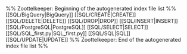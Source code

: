 %% Zoottelkeeper: Beginning of the autogenerated index file list  %%
 [[SQL/BigQuery|BigQuery]]
 [[SQL/CREATE|CREATE]]
 [[SQL/DELETE|DELETE]]
 [[SQL/DROP|DROP]]
 [[SQL/INSERT|INSERT]]
 [[SQL/PostgreSQL|PostgreSQL]]
 [[SQL/SELECT|SELECT]]
 [[SQL/SQL_first.py|SQL_first.py]]
 [[SQL/SQL|SQL]]
 [[SQL/UPDATE|UPDATE]]
%% Zoottelkeeper: End of the autogenerated index file list  %%
